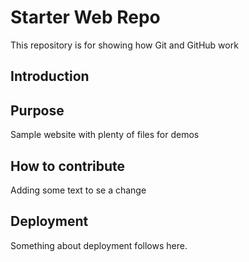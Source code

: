 # Starter Web Repo

This repository is for showing how Git and GitHub work

## Introduction

## Purpose

Sample website with plenty of files for demos

## How to contribute
Adding some text to se a change

## Deployment
Something about deployment follows here.